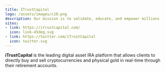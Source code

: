 ```yaml
---
title: ITrustCapital
logo: /assets/images/c10.png
description: Our mission is to validate, educate, and empower millions of investors as we innovate toward a blockchain future.
sites:
- link: https://itrustcapital.com/
  icon: link-45deg.svg
- link: https://twitter.com/iTrustCapital
  icon: twitter.svg
---
```


**iTrustCapital** is the leading digital asset IRA platform that allows clients to directly buy and sell cryptocurrencies and physical gold in real-time through their retirement accounts.
